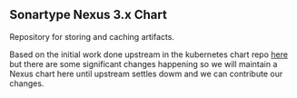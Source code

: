 ## Sonartype Nexus 3.x Chart

Repository for storing and caching artifacts.

Based on the initial work done upstream in the kubernetes chart repo [here](https://github.com/kubernetes/charts/tree/1516468/stable/sonatype-nexus) but there are some significant changes happening so we will maintain a Nexus chart here until upstream settles dowm and we can contribute our changes.
